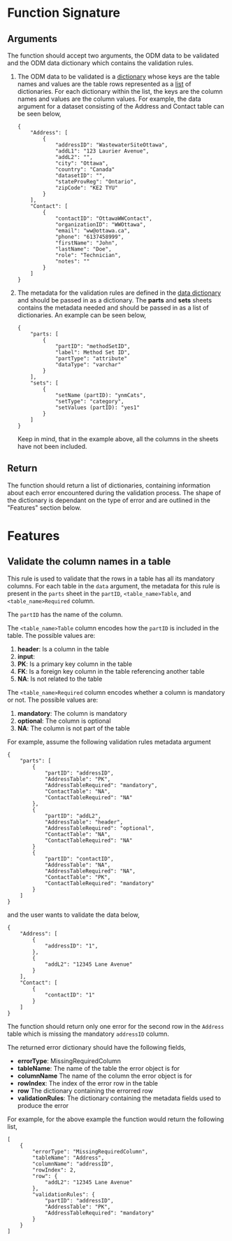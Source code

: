 # Function Signature

## Arguments

The function should accept two arguments, the ODM data to be validated and the ODM data dictionary which contains the validation rules.

1. The ODM data to be validated is a [dictionary](https://docs.python.org/3/tutorial/datastructures.html#dictionaries) whose keys are the table names and values are the table rows represented as a [list](https://developers.google.com/edu/python/lists) of dictionaries. For each dictionary within the list, the keys are the column names and values are the column values. For example, the data argument for a dataset consisting of the Address and Contact table can be seen below,
    ```{python}
    {
        "Address": [
            {
                "addressID": "WastewaterSiteOttawa",
                "addL1": "123 Laurier Avenue",
                "addL2": "",
                "city": "Ottawa",
                "country": "Canada"
                "datasetID": "",
                "stateProvReg": "Ontario",
                "zipCode": "KE2 TYU"
            }
        ],
        "Contact": [
            {
                "contactID": "OttawaWWContact",
                "organizationID": "WWOttawa",
                "email": "ww@ottawa.ca",
                "phone": "6137458999",
                "firstName": "John",
                "lastName": "Doe",
                "role": "Technician",
                "notes": ""
            }
        ]
    }
    ```

2. The metadata for the validation rules are defined in the [data dictionary](https://github.com/Big-Life-Lab/PHES-ODM/tree/V2-first-draft/template) and should be passed in as a dictionary. The **parts** and **sets** sheets contains the metadata needed and should be passed in as a list of dictionaries. An example can be seen below,

    ```{python}
    {
        "parts: [
            {
                "partID": "methodSetID",
                "label": Method Set ID",
                "partType": "attribute"
                "dataType": "varchar"
            }
        ],
        "sets": [
            {
                "setName (partID): "ynmCats",
                "setType": "category",
                "setValues (partID): "yes1"
            }
        ]
    }
    ```

    Keep in mind, that in the example above, all the columns in the sheets have not been included.

## Return

The function should return a list of dictionaries, containing information about each error encountered during the validation process. The shape of the dictionary is dependant on the type of error and are outlined in the "Features" section below.

# Features

## Validate the column names in a table

This rule is used to validate that the rows in a table has all its mandatory columns. For each table in the `data` argument, the metadata for this rule is present in the `parts` sheet in the `partID`, `<table_name>Table`, and `<table_name>Required` column.

The `partID` has the name of the column.

The `<table_name>Table` column encodes how the `partID` is included in the table. The possible values are:
1. **header**: Is a column in the table
2. **input**:
3. **PK**: Is a primary key column in the table
4. **FK**: Is a foreign key column in the table referencing another table
5. **NA**: Is not related to the table

The `<table_name>Required` column encodes whether a column is mandatory or not. The possible values are:
1. **mandatory**: The column is mandatory
2. **optional**: The column is optional
3. **NA**: The column is not part of the table

For example, assume the following validation rules metadata argument

```{python}
{
    "parts": [
        {
            "partID": "addressID",
            "AddressTable": "PK",
            "AddressTableRequired": "mandatory",
            "ContactTable": "NA",
            "ContactTableRequired": "NA"
        },
        {
            "partID": "addL2",
            "AddressTable": "header",
            "AddressTableRequired": "optional",
            "ContactTable": "NA",
            "ContactTableRequired": "NA"
        }
        {
            "partID": "contactID",
            "AddressTable": "NA",
            "AddressTableRequired": "NA",
            "ContactTable": "PK",
            "ContactTableRequired": "mandatory"
        }
    ]
}
```
and the user wants to validate the data below,

```{python}
{
    "Address": [
        {
            "addressID": "1",
        },
        {
            "addL2": "12345 Lane Avenue"
        }
    ],
    "Contact": [
        {
            "contactID": "1"
        }
    ]
}
```

The function should return only one error for the second row in the `Address` table which is missing the mandatory `addressID` column.

The returned error dictionary should have the following fields,

* **errorType**: MissingRequiredColumn
* **tableName**: The name of the table the error object is for
* **columnName** The name of the column the error object is for
* **rowIndex**: The index of the error row in the table
* **row** The dictionary containing the errorred row
* **validationRules**: The dictionary containing the metadata fields used to produce the error

For example, for the above example the function would return the following list,

```{python}
[
    {
        "errorType": "MissingRequiredColumn",
        "tableName": "Address",
        "columnName": "addressID",
        "rowIndex": 2,
        "row": {
            "addL2": "12345 Lane Avenue"
        },
        "validationRules": {
            "partID": "addressID",
            "AddressTable": "PK",
            "AddressTableRequired": "mandatory"
        }
    }
]
```
